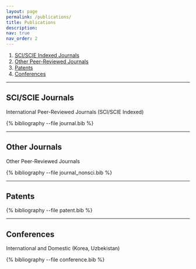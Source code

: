 ```yaml
---
layout: page
permalink: /publications/
title: Publications
description:
nav: true
nav_order: 2
---
```


<!-- _pages/publications.md -->

1. [SCI/SCIE Indexed Journals](#sci-scie-journals)
2. [Other Peer-Reviewed Journals](#other-journals)
3. [Patents](#patents)
4. [Conferences](#conferences)

---

## SCI/SCIE Journals

International Peer-Reviewed Journals (SCI/SCIE Indexed)

<div class="publications">
{% bibliography --file journal.bib %}
</div>

---

## Other Journals

Other Peer-Reviewed Journals

<div class="publications">
{% bibliography --file journal_nonsci.bib %}
</div>

---

## Patents

<div class="publications">
{% bibliography --file patent.bib %}
</div>

---

## Conferences

International and Domestic (Korea, Uzbekistan)

<div class="publications">
{% bibliography --file conference.bib %}
</div>
